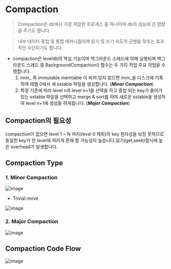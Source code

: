# Compaction 
 > Compaction은  db에서 가장 복잡한 프로세스 중 하나이며 db의 성능에 큰 영향을 주기도 합니다.

 > 내부 데이터 중첩 및 통합 메커니즘이며 읽기 및 쓰기 속도의 균형을 맞추는 효과적인 수단이기도 합니다.

- compaction은  leveldb의 핵심 기능이며 백그라운드 스레드에 의해 실행되며 백그라운드 스레드 중  BackgroundCompaction() 함수는 두 가지 작업 주요 작업을 수행합니다. 
   1. imm_ 즉 immutable memtable 이 비어 있지 않으면 imm_을 디스크에 기록하여 레벨 0에서 새 sstable 파일을 생성합니다. (***Minor Compaction***)
   2. 특정 기준에 따라 level n과 level n+1을 선택을 하고  중첩 되는 key가 들어가있는 sstable 파일을 선택하고  merge & sort를 하여 새로운 sstable을 생성하여 level n+1에 생성을 하게됩니다. (***Major Compaction***)


## Compaction의 필요성
compaction이 없으면  level 1 ~ N 까지(level 0 제외)의 key 원자성을 보장 못하므로 동일한 key가 한 level에 여러개 존재 할 가능성이 높습니다.읽기(get,seek)할시에 높은 overhead가 발생합니다.

## Compaction Type
### 1. Minor Compaction


![image](https://user-images.githubusercontent.com/86946575/181177580-415e1214-edfc-4180-b072-b36b8827ca1f.png)

- Trivial move  

![image](https://user-images.githubusercontent.com/86946575/181178432-ba39014c-a4a7-4d2e-ad15-5333109bdb22.png)

### 2. Major Compaction


![image](https://user-images.githubusercontent.com/86946575/181183259-327818ac-1a2d-4e0e-91c9-24bc99cd1c3b.png)


## Compaction Code Flow

![image](https://user-images.githubusercontent.com/86946575/188067273-44e604d2-3f74-49fc-90a1-da5959d06dac.png)

